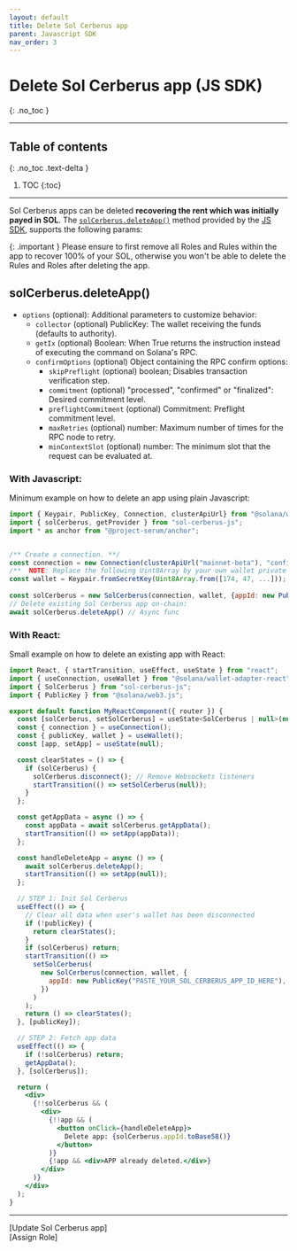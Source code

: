 ```yaml
---
layout: default
title: Delete Sol Cerberus app
parent: Javascript SDK
nav_order: 3
---
```


# Delete Sol Cerberus app (JS SDK)
{: .no_toc }

---


## Table of contents
{: .no_toc .text-delta }

1. TOC
{:toc}

---

Sol Cerberus apps can be deleted **recovering the rent which was initially payed in SOL**. The [`solCerberus.deleteApp()`] method provided by the [JS SDK], supports the following params:

{: .important }
Please ensure to first remove all Roles and Rules within the app to recover 100% of your SOL, otherwise you won't be able to delete the Rules and Roles after deleting the app.


## solCerberus.deleteApp()

- `options` (optional): Additional parameters to customize behavior:
  - `collector` (optional) PublicKey: The wallet receiving the funds (defaults to authority).
  - `getIx` (optional) Boolean: When True returns the instruction instead of executing the command on Solana's RPC.
  - `confirmOptions` (optional) Object containing the RPC confirm options:
    - `skipPreflight` (optional) boolean; Disables transaction verification step.
    - `commitment` (optional) "processed", "confirmed" or "finalized":  Desired commitment level.
    - `preflightCommitment` (optional) Commitment: Preflight commitment level.
    - `maxRetries` (optional) number: Maximum number of times for the RPC node to retry.
    - `minContextSlot` (optional) number: The minimum slot that the request can be evaluated at.


### With Javascript:
Minimum example on how to delete an app using plain Javascript:

```js
import { Keypair, PublicKey, Connection, clusterApiUrl} from "@solana/web3.js";
import { solCerberus, getProvider } from "sol-cerberus-js";
import * as anchor from "@project-serum/anchor";


/** Create a connection. **/
const connection = new Connection(clusterApiUrl("mainnet-beta"), "confirmed");
/**  NOTE: Replace the following Uint8Array by your own wallet private key **/
const wallet = Keypair.fromSecretKey(Uint8Array.from([174, 47, ...]));
 
const solCerberus = new SolCerberus(connection, wallet, {appId: new PublicKey("PASTE_YOUR_SOL_CERBERUS_APP_ID_HERE")});
// Delete existing Sol Cerberus app on-chain:
await solCerberus.deleteApp() // Async func
```

### With React:
Small example on how to delete an existing app with React:

```jsx
import React, { startTransition, useEffect, useState } from "react";
import { useConnection, useWallet } from "@solana/wallet-adapter-react";
import { SolCerberus } from "sol-cerberus-js";
import { PublicKey } from "@solana/web3.js";

export default function MyReactComponent({ router }) {
  const [solCerberus, setSolCerberus] = useState<SolCerberus | null>(null);
  const { connection } = useConnection();
  const { publicKey, wallet } = useWallet();
  const [app, setApp] = useState(null);

  const clearStates = () => {
    if (solCerberus) {
      solCerberus.disconnect(); // Remove Websockets listeners
      startTransition(() => setSolCerberus(null));
    }
  };

  const getAppData = async () => {
    const appData = await solCerberus.getAppData();
    startTransition(() => setApp(appData));
  };

  const handleDeleteApp = async () => {
    await solCerberus.deleteApp();
    startTransition(() => setApp(null));
  };

  // STEP 1: Init Sol Cerberus
  useEffect(() => {
    // Clear all data when user's wallet has been disconnected
    if (!publicKey) {
      return clearStates();
    }
    if (solCerberus) return;
    startTransition(() =>
      setSolCerberus(
        new SolCerberus(connection, wallet, {
          appId: new PublicKey("PASTE_YOUR_SOL_CERBERUS_APP_ID_HERE"),
        })
      )
    );
    return () => clearStates();
  }, [publicKey]);

  // STEP 2: Fetch app data
  useEffect(() => {
    if (!solCerberus) return;
    getAppData();
  }, [solCerberus]);

  return (
    <div>
      {!!solCerberus && (
        <div>
          {!!app && (
            <button onClick={handleDeleteApp}>
              Delete app: {solCerberus.appId.toBase58()}
            </button>
          )}
          {!app && <div>APP already deleted.</div>}
        </div>
      )}
    </div>
  );
}
```

---

<div class="prev-next">
<div markdown="1">
[Update Sol Cerberus app]
</div>
<div markdown="1">
[Assign Role]
</div>
</div>

[`solCerberus.deleteApp()`]: https://js-sdk.solcerberus.com/classes/SolCerberus.html#deleteApp
[JS SDK]: https://www.npmjs.com/package/sol-cerberus-js
[Update Sol Cerberus app]: ../update-sol-cerberus-app
[Assign Role]: ../assign-role